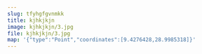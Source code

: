 ```yaml
---
slug: tfyhgfgvnmkk
title: kjhkjkjn
image: kjhkjkjn/3.jpg
file: kjhkjkjn/3.jpg
map: '{"type":"Point","coordinates":[9.4276428,28.9985318]}'
---
```


